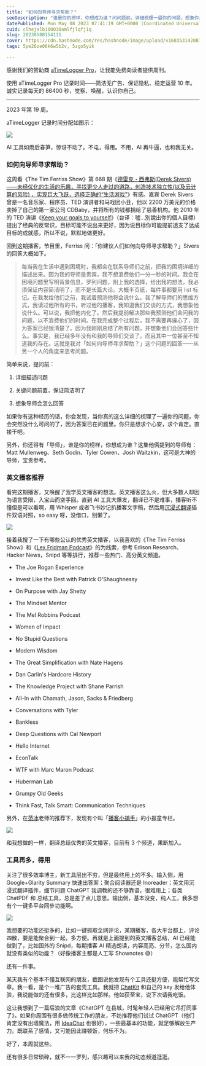 ```yaml
---
title: "如何向导师寻求帮助？"
seoDescription: "谁是你的榜样，你想成为谁？问问题前，详细梳理一遍你的问题，想象你是他会怎么回答。"
datePublished: Mon May 08 2023 07:41:19 GMT+0000 (Coordinated Universal Time)
cuid: clhejalb100030amlfjlqfj1q
slug: 20230508154111
cover: https://cdn.hashnode.com/res/hashnode/image/upload/v1683531420875/64a4f3f3-5ba1-4826-b29a-60b5db87df0f.jpeg
tags: 5pe26ze06k6w5b2v, 5zgo5yik

---
```


感谢我们的赞助商 [aTimeLogger Pro](https://atimelogger.pro/)，让我能免费向读者提供周刊。

使用 aTimeLogger Pro 记录时间——简洁无广告、保证隐私、稳定运营 10 年。诚实记录每天的 86400 秒，觉察、唤醒，认识你自己。

---

2023 年第 19 周。

aTimeLogger 记录时间分配如图示：

![](url)

AI 工具如雨后春笋，惊讶不动了。不屯，得用。不用，AI 再牛逼，也和我无关。

### 如何向导师寻求帮助？

这周看《The Tim Ferriss Show》第 668 期《[德雷克・西弗斯(Derek Sivers)——未经优化的生活的乐趣，寻找更少人走过的道路，创造技术独立性(以及云计算的风险) ，实现巨大飞跃，选择正确的“生活游戏”](https://tim.blog/2023/04/21/derek-sivers/)》有感。嘉宾 Derek Sivers 曾是一名音乐家、程序员、TED 演讲者和马戏团小丑，他以 2200 万美元的价格卖掉了自己的第一家公司 CDBaby，并将所有的钱都捐给了慈善机构。他 2010 年的 TED 演讲《[Keep your goals to yourself](https://open.163.com/newview/movie/free?pid=M77TJ4TC9&mid=M9BTM2LHJ)》（台译：噓...別說出你的個人目標）提出了经典的反常识，目标可能不说出来更好，因为说目标你可能提前透支了达成目标的成就感，所以不说，默默地做更好。

回到这期播客，节目里，Ferriss 问：「你建议人们如何向导师寻求帮助？」Sivers 的回答大概如下。

> 每当我在生活中遇到困境时，我都会在联系导师们之前，把我的困境详细的描述出来。因为我的导师是贵宾，我不想浪费他们一分一秒的时间。我会在困境问题里写明背景信息，罗列问题，附上我的选择，给出我的想法，我必须保证内容简洁明了，而不是长篇大论。大概半页纸，每件事都要用 list 标记。在我发给他们之前，我试着预测他将会说什么。我了解导师们的思维方式，我读过他所有的书，听过他的播客，我知道我们交谈的方式，我想象他说什么。可以说，我把他内化了。然后我提前解决那些我预测他们会问我的问题，以不浪费他们的时间。在我完成整个过程后，我不需要再操心了，因为答案已经很清楚了。因为我刚刚总结了所有问题，并想象他们会回答些什么。事实是，我已经多年没有和我的导师们交谈了。而且其中一位甚至不知道我的存在。这就是我对「如何向导师寻求帮助？」这个问题的回答——从另一个人的角度来思考问题。

简单来说，提问前：

1. 详细描述问题
    
2. 关键问题前置，保证简洁明了
    
3. 想象导师会怎么回答
    

如果你有这种经历的话，你会发现，当你真的这么详细的梳理了一遍你的问题，你会突然没什么可问的了，因为答案已在问题里。你只是想求个心安，求个肯定。直接干吧。

另外，你还得有「导师」，谁是你的榜样，你想成为谁？这集他俩提到的导师有：Matt Mullenweg、Seth Godin、Tyler Cowen、Josh Waitzkin，这可是大神的导师，宝贵参考。

### 英文播客推荐

看完这期播客，又唤醒了我学英文播客的想法。英文播客这么火，但大多数人却因为语言受限，入宝山而空手回。直到 AI 工具大爆发，翻译已不是难事，播客听不懂但是可以看啊，用 Whisper 或者飞书妙记扒播客文字稿，然后用[沉浸式翻译](https://github.com/immersive-translate/immersive-translate)插件双语对照，so easy 呀，没借口，别懒了。

![](url)

接着我搜了一下有哪些公认的优秀英文播客，以我喜欢的《The Tim Ferriss Show》和《[Lex Fridman Podcast](https://podcasts.apple.com/us/podcast/lex-fridman-podcast/id1434243584?l=zh)》的为线索，参考 Edison Research、Hacker News，Snipd 等等排行，推荐一些热门、高分英文频道。

* The Joe Rogan Experience
    
* Invest Like the Best with Patrick O'Shaughnessy
    
* On Purpose with Jay Shetty
    
* The Mindset Mentor
    
* The Mel Robbins Podcast
    
* Women of Impact
    
* No Stupid Questions
    
* Modern Wisdom
    
* The Great Simplification with Nate Hagens
    
* Dan Carlin's Hardcore History
    
* The Knowledge Project with Shane Parrish
    
* All-In with Chamath, Jason, Sacks & Friedberg
    
* Conversations with Tyler
    
* Bankless
    
* Deep Questions with Cal Newport
    
* Hello Internet
    
* EconTalk
    
* WTF with Marc Maron Podcast
    
* Huberman Lab
    
* Grumpy Old Geeks
    
* Think Fast, Talk Smart: Communication Techniques
    

另外，在[范冰](https://t.zsxq.com/0dA1pRF6H)老师的推荐下，发现有个叫「[播客小捕手](https://xiaobot.net/p/xiaobushous1?refer=28d5dce1-dbeb-44e2-a130-2cf798ae4681)」的小报童专栏。

![](url)

和我想做的一样，翻译总结优秀的英文播客，目前有 3 个频道，果断加入。

### 工具再多，得用

关注了很多效率博主，新工具层出不穷，但是最终用上的不多。输入侧，用 Google+Glarity Summary 快速出答案；聚合阅读器还是 Inoreader；英文用沉浸式翻译插件，细节问题 ChatGPT 我调教的还不够靠谱，很难用上；各类 ChatPDF 和 总结工具，总是差了点儿意思。输出侧，基本没变，纯人工，我多想有个一键多平台同步功能啊。

![](url)

我想要的功能还挺多的，比如一键抓取全网评论，某期播客，各大平台都上，评论四散，要是能聚合到一起，多方便。再就是上面提到的英文播客总结，AI 已经能做到了，比如国外的 Snipd，每期播客 AI 精选朗读，内容高亮、分节，怎么国内就没有类似的功能？（好像播客主都是人工写 Shownotes 😅）

还有一件事。

某天我有个基本不懂互联网的朋友，截图说他发现有个工具还挺方便，能帮忙写文章。我一看，是个一堆广告的套壳工具。我就把 [ChatKit](https://chatkit.app/) 和自己的 key 发给他体验，我说能做的还有很多，比这样比如那样。他如获至宝，说下次请我吃饭。

这让我想到了一篇后浪的文章《ChatGPT 在县城，时髦年轻人已经用它吊打同事了》。如果你周围有很多做传统工作的朋友，不妨推荐他们试试 ChatGPT（他们肯定没有出墙魔法，用 [IdeaChat](https://ideastream.top/aff/TUTUTU) 也很好），一些最基本的功能，就足够解放生产力。既联系了感情，又可能因此赚顿饭，何乐不为。

好了，本周就这些。

还有很多日常琐碎，就不一一罗列，感兴趣可以来我的动态频道逛逛。